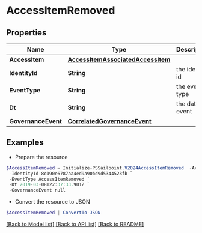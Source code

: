 # AccessItemRemoved
## Properties

Name | Type | Description | Notes
------------ | ------------- | ------------- | -------------
**AccessItem** | [**AccessItemAssociatedAccessItem**](AccessItemAssociatedAccessItem.md) |  | [optional] 
**IdentityId** | **String** | the identity id | [optional] 
**EventType** | **String** | the event type | [optional] 
**Dt** | **String** | the date of event | [optional] 
**GovernanceEvent** | [**CorrelatedGovernanceEvent**](CorrelatedGovernanceEvent.md) |  | [optional] 

## Examples

- Prepare the resource
```powershell
$AccessItemRemoved = Initialize-PSSailpoint.V2024AccessItemRemoved  -AccessItem null `
 -IdentityId 8c190e6787aa4ed9a90bd9d5344523fb `
 -EventType AccessItemRemoved `
 -Dt 2019-03-08T22:37:33.901Z `
 -GovernanceEvent null
```

- Convert the resource to JSON
```powershell
$AccessItemRemoved | ConvertTo-JSON
```

[[Back to Model list]](../README.md#documentation-for-models) [[Back to API list]](../README.md#documentation-for-api-endpoints) [[Back to README]](../README.md)

